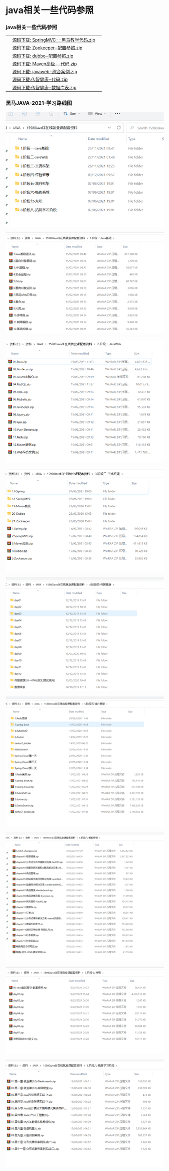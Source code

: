 

# java相关一些代码参照

### java相关一些代码参照



|      |                                                              |      |
| ---- | ------------------------------------------------------------ | ---- |
|      | [源码下载: SpringMVC--黑马教学代码.zip](源码下载:SpringMVC--黑马教学代码.zip) |      |
|      | [源码下载: Zookeeper-配置参照.zip](源码下载:Zookeeper-配置参照.zip) |      |
|      | [源码下载: dubbo-配置参照.zip](源码下载:dubbo-配置参照.zip)  |      |
|      | [源码下载: Maven高级--代码.zip](源码下载:Maven高级--代码.zip) |      |
|      | [源码下载: javaweb-综合案例.zip](源码下载:javaweb-综合案例.zip) |      |
|      | [源码下载:传智健康-代码.zip](源码下载:传智健康-代码.zip)     |      |
|      | [源码下载:传智健康-数据库表.zip](源码下载:传智健康-数据库表.zip) |      |

### 黑马JAVA-2021-学习路线图

![image-20211203102658552](java相关一些代码参照.assets/image-20211203102658552.png)

![image-20211203115908000](java相关一些代码参照.assets/image-20211203115908000.png)

![image-20211203115943913](java相关一些代码参照.assets/image-20211203115943913.png)

![image-20211203120014945](java相关一些代码参照.assets/image-20211203120014945.png)

![image-20211203120044263](java相关一些代码参照.assets/image-20211203120044263.png)

![image-20211203120105992](java相关一些代码参照.assets/image-20211203120105992.png)

![image-20211203120123567](java相关一些代码参照.assets/image-20211203120123567.png)

![image-20211203120143833](java相关一些代码参照.assets/image-20211203120143833.png)

![image-20211203120213096](java相关一些代码参照.assets/image-20211203120213096.png)

